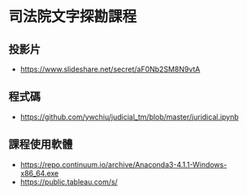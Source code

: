 # 司法院文字探勘課程

## 投影片
- https://www.slideshare.net/secret/aF0Nb2SM8N9vtA

## 程式碼
- https://github.com/ywchiu/judicial_tm/blob/master/juridical.ipynb

## 課程使用軟體
- https://repo.continuum.io/archive/Anaconda3-4.1.1-Windows-x86_64.exe
- https://public.tableau.com/s/